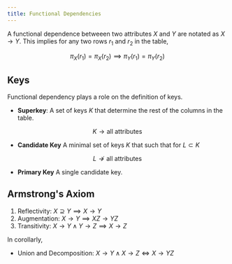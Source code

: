 ```yaml
---
title: Functional Dependencies
---
```


A functional dependence betweeen two attributes $X$ and $Y$ are notated as $X \rightarrow Y$. This implies for any two rows $r_1$ and $r_2$ in the table,

$$ \pi_X(r_1) = \pi_X(r_2) \implies \pi_Y(r_1) = \pi_Y(r_2) $$

## Keys

Functional dependency plays a role on the definition of keys.

* **Superkey**:
A set of keys $K$ that determine the rest of the columns in the table.

$$ K \rightarrow \text{all attributes} $$

* **Candidate Key**
A minimal set of keys $K$ that such that for $L \subset K$

$$ L \not \rightarrow \text{all attributes} $$

* **Primary Key**
A single candidate key.

## Armstrong's Axiom

1. Reflectivity: $X \supseteq Y \implies X \rightarrow Y$
2. Augmentation: $X \rightarrow Y \implies XZ \rightarrow YZ$
3. Transitivity: $X \rightarrow Y \land Y \rightarrow Z \implies X \rightarrow Z$

In corollarly,

* Union and Decomposition: $X \rightarrow Y \land X \rightarrow Z \iff X \rightarrow YZ$